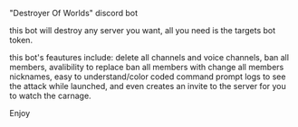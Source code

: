 "Destroyer Of Worlds" discord bot

this bot will destroy any server you want, all you need is the targets bot token. 

this bot's feautures include: delete all channels and voice channels, ban all members, avalibility to replace ban all members with change all members nicknames, easy to understand/color coded command prompt logs to see the attack while launched, and even creates an invite to the server for you to watch the carnage.


Enjoy
